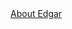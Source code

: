 <html>
    <head>
        <title>
            link
        </title>
    </head>
    <body>
        <a href="personalwebsite.html">About Edgar</a>
    </body>
</html>
